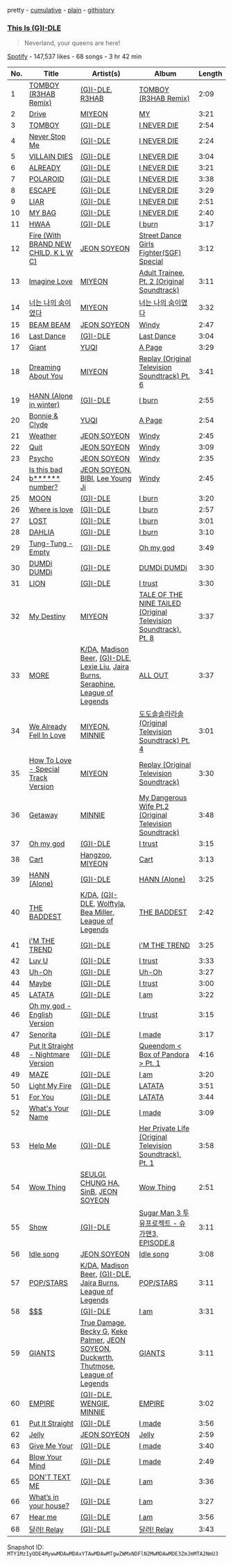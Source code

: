 pretty - [cumulative](/playlists/cumulative/37i9dQZF1DXdRupnl9NVKn.md) - [plain](/playlists/plain/37i9dQZF1DXdRupnl9NVKn) - [githistory](https://github.githistory.xyz/mackorone/spotify-playlist-archive/blob/main/playlists/plain/37i9dQZF1DXdRupnl9NVKn)

### [This Is \(G\)I\-DLE](https://open.spotify.com/playlist/37i9dQZF1DXdRupnl9NVKn)

> Neverland, your queens are here!

[Spotify](https://open.spotify.com/user/spotify) - 147,537 likes - 68 songs - 3 hr 42 min

| No. | Title | Artist(s) | Album | Length |
|---|---|---|---|---|
| 1 | [TOMBOY \(R3HAB Remix\)](https://open.spotify.com/track/4y2SshixeFlqPprLmoZtJe) | [\(G\)I\-DLE](https://open.spotify.com/artist/2AfmfGFbe0A0WsTYm0SDTx), [R3HAB](https://open.spotify.com/artist/6cEuCEZu7PAE9ZSzLLc2oQ) | [TOMBOY \(R3HAB Remix\)](https://open.spotify.com/album/16UgZxoo4YMJIJItRxi7qb) | 2:09 |
| 2 | [Drive](https://open.spotify.com/track/0nsIi8do34jaxhKI8C6QLP) | [MIYEON](https://open.spotify.com/artist/779v40cWIJUUoIDtC1IGaF) | [MY](https://open.spotify.com/album/3Z3fQ47AXd0WfDPiDvMecl) | 3:21 |
| 3 | [TOMBOY](https://open.spotify.com/track/0IGUXY4JbK18bu9oD4mPIm) | [\(G\)I\-DLE](https://open.spotify.com/artist/2AfmfGFbe0A0WsTYm0SDTx) | [I NEVER DIE](https://open.spotify.com/album/1T2W9vDajFreUuycPDjUXk) | 2:54 |
| 4 | [Never Stop Me](https://open.spotify.com/track/0ckILmtBH2r5UFOtTf2cN0) | [\(G\)I\-DLE](https://open.spotify.com/artist/2AfmfGFbe0A0WsTYm0SDTx) | [I NEVER DIE](https://open.spotify.com/album/1T2W9vDajFreUuycPDjUXk) | 2:24 |
| 5 | [VILLAIN DIES](https://open.spotify.com/track/6adPuBjUw3Zh6wK27d8Rgv) | [\(G\)I\-DLE](https://open.spotify.com/artist/2AfmfGFbe0A0WsTYm0SDTx) | [I NEVER DIE](https://open.spotify.com/album/1T2W9vDajFreUuycPDjUXk) | 3:04 |
| 6 | [ALREADY](https://open.spotify.com/track/1hQtfLmNABXQMSjjYRXqAX) | [\(G\)I\-DLE](https://open.spotify.com/artist/2AfmfGFbe0A0WsTYm0SDTx) | [I NEVER DIE](https://open.spotify.com/album/1T2W9vDajFreUuycPDjUXk) | 3:21 |
| 7 | [POLAROID](https://open.spotify.com/track/1XCoTc12Trl56sgCPP4R8M) | [\(G\)I\-DLE](https://open.spotify.com/artist/2AfmfGFbe0A0WsTYm0SDTx) | [I NEVER DIE](https://open.spotify.com/album/1T2W9vDajFreUuycPDjUXk) | 3:38 |
| 8 | [ESCAPE](https://open.spotify.com/track/4O7tVdjaOQARI1rS6E6CCx) | [\(G\)I\-DLE](https://open.spotify.com/artist/2AfmfGFbe0A0WsTYm0SDTx) | [I NEVER DIE](https://open.spotify.com/album/1T2W9vDajFreUuycPDjUXk) | 3:29 |
| 9 | [LIAR](https://open.spotify.com/track/4NrmxVJURTgzMH0QKyYy1a) | [\(G\)I\-DLE](https://open.spotify.com/artist/2AfmfGFbe0A0WsTYm0SDTx) | [I NEVER DIE](https://open.spotify.com/album/1T2W9vDajFreUuycPDjUXk) | 2:51 |
| 10 | [MY BAG](https://open.spotify.com/track/1t8sqIScEIP0B4bQzBuI2P) | [\(G\)I\-DLE](https://open.spotify.com/artist/2AfmfGFbe0A0WsTYm0SDTx) | [I NEVER DIE](https://open.spotify.com/album/1T2W9vDajFreUuycPDjUXk) | 2:40 |
| 11 | [HWAA](https://open.spotify.com/track/5FiXhM80sP4yg6tEnHkZZn) | [\(G\)I\-DLE](https://open.spotify.com/artist/2AfmfGFbe0A0WsTYm0SDTx) | [I burn](https://open.spotify.com/album/3ma5amx5s3l1NKoWNHaMYe) | 3:17 |
| 12 | [Fire \(With BRAND NEW CHILD, K L W C\)](https://open.spotify.com/track/5dv9gqcgEs1Yj36AJQ5NID) | [JEON SOYEON](https://open.spotify.com/artist/6Xg22wJOAcnvPUfk5WvODH) | [Street Dance Girls Fighter\(SGF\) Special](https://open.spotify.com/album/4azL8fNPVZ8tmKqPyK1583) | 3:12 |
| 13 | [Imagine Love](https://open.spotify.com/track/6mjhtxtQab50DeMnphYDjy) | [MIYEON](https://open.spotify.com/artist/779v40cWIJUUoIDtC1IGaF) | [Adult Trainee, Pt\. 2 \(Original Soundtrack\)](https://open.spotify.com/album/0q5ZHEqTgIgiSbyl1chayB) | 3:11 |
| 14 | [너는 나의 숨이였다](https://open.spotify.com/track/49Su0Oz6iJlVO2qXAAYrss) | [MIYEON](https://open.spotify.com/artist/779v40cWIJUUoIDtC1IGaF) | [너는 나의 숨이였다](https://open.spotify.com/album/4Tn76amJ6KrKWii728UjQ7) | 3:32 |
| 15 | [BEAM BEAM](https://open.spotify.com/track/1VjIS4qoyD6JS2rNZQgE00) | [JEON SOYEON](https://open.spotify.com/artist/6Xg22wJOAcnvPUfk5WvODH) | [Windy](https://open.spotify.com/album/1lv92CIVZbB2BsHmIx7qJf) | 2:47 |
| 16 | [Last Dance](https://open.spotify.com/track/1fxKKzZ6YmnrYmD7fCrBo9) | [\(G\)I\-DLE](https://open.spotify.com/artist/2AfmfGFbe0A0WsTYm0SDTx) | [Last Dance](https://open.spotify.com/album/3IiDThxeByjo3BScAzRqHy) | 3:04 |
| 17 | [Giant](https://open.spotify.com/track/3p8low79RQzkixDlIngBTT) | [YUQI](https://open.spotify.com/artist/22aCD8IrQZjcPgZw728QT6) | [A Page](https://open.spotify.com/album/7jmRVFWYCVgx2OEC1ZQJH8) | 3:29 |
| 18 | [Dreaming About You](https://open.spotify.com/track/4GpACqU62rGBnFEQQyDZw5) | [MIYEON](https://open.spotify.com/artist/779v40cWIJUUoIDtC1IGaF) | [Replay \(Original Television Soundtrack\) Pt\. 6](https://open.spotify.com/album/55EdkCQtpj8BRYdoElsdn2) | 3:41 |
| 19 | [HANN \(Alone in winter\)](https://open.spotify.com/track/2qYdsdgdeMLFzpLcMQWG2W) | [\(G\)I\-DLE](https://open.spotify.com/artist/2AfmfGFbe0A0WsTYm0SDTx) | [I burn](https://open.spotify.com/album/3ma5amx5s3l1NKoWNHaMYe) | 2:55 |
| 20 | [Bonnie & Clyde](https://open.spotify.com/track/21aIsunB7PfZI0vlIoaJPh) | [YUQI](https://open.spotify.com/artist/22aCD8IrQZjcPgZw728QT6) | [A Page](https://open.spotify.com/album/7jmRVFWYCVgx2OEC1ZQJH8) | 2:54 |
| 21 | [Weather](https://open.spotify.com/track/15ngHJXClzsYatjQxFVNUO) | [JEON SOYEON](https://open.spotify.com/artist/6Xg22wJOAcnvPUfk5WvODH) | [Windy](https://open.spotify.com/album/1lv92CIVZbB2BsHmIx7qJf) | 2:45 |
| 22 | [Quit](https://open.spotify.com/track/54y2W3EYYsSnyqL1rinbJb) | [JEON SOYEON](https://open.spotify.com/artist/6Xg22wJOAcnvPUfk5WvODH) | [Windy](https://open.spotify.com/album/1lv92CIVZbB2BsHmIx7qJf) | 3:09 |
| 23 | [Psycho](https://open.spotify.com/track/57LioO1gSll1wvPDAjiET3) | [JEON SOYEON](https://open.spotify.com/artist/6Xg22wJOAcnvPUfk5WvODH) | [Windy](https://open.spotify.com/album/1lv92CIVZbB2BsHmIx7qJf) | 2:35 |
| 24 | [Is this bad b\*\*\*\*\*\* number?](https://open.spotify.com/track/5xTy9p0IXI8lRaU6iLGikC) | [JEON SOYEON](https://open.spotify.com/artist/6Xg22wJOAcnvPUfk5WvODH), [BIBI](https://open.spotify.com/artist/6UbmqUEgjLA6jAcXwbM1Z9), [Lee Young Ji](https://open.spotify.com/artist/0Y2AcMPMpeuPXtPQGVvRBq) | [Windy](https://open.spotify.com/album/1lv92CIVZbB2BsHmIx7qJf) | 2:45 |
| 25 | [MOON](https://open.spotify.com/track/3uOeutrLztSX6lU0b0et3B) | [\(G\)I\-DLE](https://open.spotify.com/artist/2AfmfGFbe0A0WsTYm0SDTx) | [I burn](https://open.spotify.com/album/3ma5amx5s3l1NKoWNHaMYe) | 3:20 |
| 26 | [Where is love](https://open.spotify.com/track/7iQCl9TotVdT5WVibKcd7I) | [\(G\)I\-DLE](https://open.spotify.com/artist/2AfmfGFbe0A0WsTYm0SDTx) | [I burn](https://open.spotify.com/album/3ma5amx5s3l1NKoWNHaMYe) | 2:57 |
| 27 | [LOST](https://open.spotify.com/track/2hONcl7rn6TCopbykEoyXH) | [\(G\)I\-DLE](https://open.spotify.com/artist/2AfmfGFbe0A0WsTYm0SDTx) | [I burn](https://open.spotify.com/album/3ma5amx5s3l1NKoWNHaMYe) | 3:01 |
| 28 | [DAHLIA](https://open.spotify.com/track/2CxgY4VvTNA0bG2nVtmgPg) | [\(G\)I\-DLE](https://open.spotify.com/artist/2AfmfGFbe0A0WsTYm0SDTx) | [I burn](https://open.spotify.com/album/3ma5amx5s3l1NKoWNHaMYe) | 3:10 |
| 29 | [Tung\-Tung \- Empty](https://open.spotify.com/track/6ogUXnO0F5PJSuWhOHCHd0) | [\(G\)I\-DLE](https://open.spotify.com/artist/2AfmfGFbe0A0WsTYm0SDTx) | [Oh my god](https://open.spotify.com/album/5t9wX15utgPUOZsazbYojz) | 3:49 |
| 30 | [DUMDi DUMDi](https://open.spotify.com/track/2fJ70dRX7J4jiVxKUQQp7C) | [\(G\)I\-DLE](https://open.spotify.com/artist/2AfmfGFbe0A0WsTYm0SDTx) | [DUMDi DUMDi](https://open.spotify.com/album/0NC6QFvAc9H9r5iov9QwjK) | 3:30 |
| 31 | [LION](https://open.spotify.com/track/40OyiVO9NtBg9R2Gpwxs3u) | [\(G\)I\-DLE](https://open.spotify.com/artist/2AfmfGFbe0A0WsTYm0SDTx) | [I trust](https://open.spotify.com/album/57sl8AvqVqm4Fadre0z8FQ) | 3:30 |
| 32 | [My Destiny](https://open.spotify.com/track/7MgqbzRWLbZojKqGWsnqJN) | [MIYEON](https://open.spotify.com/artist/779v40cWIJUUoIDtC1IGaF) | [TALE OF THE NINE TAILED \(Original Television Soundtrack\), Pt\. 8](https://open.spotify.com/album/7qjpNy78ZbcFqdit0g5xWD) | 3:37 |
| 33 | [MORE](https://open.spotify.com/track/6ZlvEI2HQC6R5TahN9Ffm4) | [K/DA](https://open.spotify.com/artist/4gOc8TsQed9eqnqJct2c5v), [Madison Beer](https://open.spotify.com/artist/2kRfqPViCqYdSGhYSM9R0Q), [\(G\)I\-DLE](https://open.spotify.com/artist/2AfmfGFbe0A0WsTYm0SDTx), [Lexie Liu](https://open.spotify.com/artist/6fs2or0cKLEM2xohWq8SoX), [Jaira Burns](https://open.spotify.com/artist/0tRFWXqKBBQcu5oFVOgVzX), [Seraphine](https://open.spotify.com/artist/4TqlcgMFDryY96KWcvrhTv), [League of Legends](https://open.spotify.com/artist/47mIJdHORyRerp4os813jD) | [ALL OUT](https://open.spotify.com/album/26IdRjba8f8DNa7c0FwfQb) | 3:37 |
| 34 | [We Already Fell In Love](https://open.spotify.com/track/0UOMVs7dFEd7TlIlUBJtoI) | [MIYEON](https://open.spotify.com/artist/779v40cWIJUUoIDtC1IGaF), [MINNIE](https://open.spotify.com/artist/2pHkxVNynHBwQHhGaoBIXX) | [도도솔솔라라솔 \(Original Television Soundtrack\) Pt\. 4](https://open.spotify.com/album/65HG117O3UPazcDUSLjwvN) | 3:01 |
| 35 | [How To Love \- Special Track Version](https://open.spotify.com/track/5avhK56czNLazDtqXEKrHa) | [MIYEON](https://open.spotify.com/artist/779v40cWIJUUoIDtC1IGaF) | [Replay \(Original Television Soundtrack\)](https://open.spotify.com/album/6Mpb0VFJvRT8EpifN9sjKk) | 3:30 |
| 36 | [Getaway](https://open.spotify.com/track/5pWd8NRoi9yY1K2Fz9nIVh) | [MINNIE](https://open.spotify.com/artist/2pHkxVNynHBwQHhGaoBIXX) | [My Dangerous Wife Pt.2 \(Original Television Soundtrack\)](https://open.spotify.com/album/1165v6khbvLivXLeu5JaMT) | 3:48 |
| 37 | [Oh my god](https://open.spotify.com/track/2DmRXiyn03tOqKgEJXlaiJ) | [\(G\)I\-DLE](https://open.spotify.com/artist/2AfmfGFbe0A0WsTYm0SDTx) | [I trust](https://open.spotify.com/album/57sl8AvqVqm4Fadre0z8FQ) | 3:15 |
| 38 | [Cart](https://open.spotify.com/track/4WYLU0MgHng8t8yjtT2m2S) | [Hangzoo](https://open.spotify.com/artist/0m5ETFICJLAg6ageqa9FgZ), [MIYEON](https://open.spotify.com/artist/779v40cWIJUUoIDtC1IGaF) | [Cart](https://open.spotify.com/album/1v3aPnfORtp7JETc4uPrwp) | 3:13 |
| 39 | [HANN \(Alone\)](https://open.spotify.com/track/7gr57cYekMWriyJYbT7oZ4) | [\(G\)I\-DLE](https://open.spotify.com/artist/2AfmfGFbe0A0WsTYm0SDTx) | [HANN \(Alone\)](https://open.spotify.com/album/4VLR1cDqRIeS86GYSJvlmZ) | 3:25 |
| 40 | [THE BADDEST](https://open.spotify.com/track/2V4Fx72svQRxrFvNT1eq5f) | [K/DA](https://open.spotify.com/artist/4gOc8TsQed9eqnqJct2c5v), [\(G\)I\-DLE](https://open.spotify.com/artist/2AfmfGFbe0A0WsTYm0SDTx), [Wolftyla](https://open.spotify.com/artist/7qd6KGoABHifvXKeFNe2Yb), [Bea Miller](https://open.spotify.com/artist/1o2NpYGqHiCq7FoiYdyd1x), [League of Legends](https://open.spotify.com/artist/47mIJdHORyRerp4os813jD) | [THE BADDEST](https://open.spotify.com/album/7C8nskYbHG7N0LDrNVvt7x) | 2:42 |
| 41 | [i'M THE TREND](https://open.spotify.com/track/5Fkkhd5Sy1dCBkKdXLQl4U) | [\(G\)I\-DLE](https://open.spotify.com/artist/2AfmfGFbe0A0WsTYm0SDTx) | [i'M THE TREND](https://open.spotify.com/album/03TbZLPSRsHWX11umzK4qf) | 3:25 |
| 42 | [Luv U](https://open.spotify.com/track/2Mvdcda3pVMDASD7oZWPr4) | [\(G\)I\-DLE](https://open.spotify.com/artist/2AfmfGFbe0A0WsTYm0SDTx) | [I trust](https://open.spotify.com/album/57sl8AvqVqm4Fadre0z8FQ) | 3:33 |
| 43 | [Uh\-Oh](https://open.spotify.com/track/1OBb2wZMXKNmtdyyejLIyL) | [\(G\)I\-DLE](https://open.spotify.com/artist/2AfmfGFbe0A0WsTYm0SDTx) | [Uh\-Oh](https://open.spotify.com/album/3PzrNuMGWGpp8WOfrmpkaU) | 3:27 |
| 44 | [Maybe](https://open.spotify.com/track/1nEjpWJlqcOsf2ZaRQ3XdW) | [\(G\)I\-DLE](https://open.spotify.com/artist/2AfmfGFbe0A0WsTYm0SDTx) | [I trust](https://open.spotify.com/album/57sl8AvqVqm4Fadre0z8FQ) | 3:00 |
| 45 | [LATATA](https://open.spotify.com/track/2ezKXygNO30pXyDQXkm6oD) | [\(G\)I\-DLE](https://open.spotify.com/artist/2AfmfGFbe0A0WsTYm0SDTx) | [I am](https://open.spotify.com/album/1GtPnOiHxCnoZPCiLcKj22) | 3:22 |
| 46 | [Oh my god \- English Version](https://open.spotify.com/track/2EJbMzocEZ6VHnZKQ8pt8H) | [\(G\)I\-DLE](https://open.spotify.com/artist/2AfmfGFbe0A0WsTYm0SDTx) | [I trust](https://open.spotify.com/album/57sl8AvqVqm4Fadre0z8FQ) | 3:15 |
| 47 | [Senorita](https://open.spotify.com/track/0q6boCcLaWYPIy2vOsksFg) | [\(G\)I\-DLE](https://open.spotify.com/artist/2AfmfGFbe0A0WsTYm0SDTx) | [I made](https://open.spotify.com/album/479xGDGrqMXN8YLmJMEoTG) | 3:17 |
| 48 | [Put It Straight \- Nightmare Version](https://open.spotify.com/track/6BheMIaNvX13rcfENmYTww) | [\(G\)I\-DLE](https://open.spotify.com/artist/2AfmfGFbe0A0WsTYm0SDTx) | [Queendom < Box of Pandora > Pt\. 1](https://open.spotify.com/album/7fGaLPPmATwK9Jade24fXC) | 4:16 |
| 49 | [MAZE](https://open.spotify.com/track/5xptVEzEqCXv0oIJmyDYOJ) | [\(G\)I\-DLE](https://open.spotify.com/artist/2AfmfGFbe0A0WsTYm0SDTx) | [I am](https://open.spotify.com/album/1GtPnOiHxCnoZPCiLcKj22) | 3:20 |
| 50 | [Light My Fire](https://open.spotify.com/track/3jSMGwspwFJGWIaxNIDWsT) | [\(G\)I\-DLE](https://open.spotify.com/artist/2AfmfGFbe0A0WsTYm0SDTx) | [LATATA](https://open.spotify.com/album/3DOoKGlWO9lNsKQAxa0DJ1) | 3:51 |
| 51 | [For You](https://open.spotify.com/track/6bfmUjaeIiTjpOqHtFIiVf) | [\(G\)I\-DLE](https://open.spotify.com/artist/2AfmfGFbe0A0WsTYm0SDTx) | [LATATA](https://open.spotify.com/album/3DOoKGlWO9lNsKQAxa0DJ1) | 3:44 |
| 52 | [What's Your Name](https://open.spotify.com/track/0CFyI2NLMuz35P2yUxHFGX) | [\(G\)I\-DLE](https://open.spotify.com/artist/2AfmfGFbe0A0WsTYm0SDTx) | [I made](https://open.spotify.com/album/479xGDGrqMXN8YLmJMEoTG) | 3:09 |
| 53 | [Help Me](https://open.spotify.com/track/1LdSxQ9HNRtXa6fQ2Bcjos) | [\(G\)I\-DLE](https://open.spotify.com/artist/2AfmfGFbe0A0WsTYm0SDTx) | [Her Private Life \(Original Television Soundtrack\), Pt\. 1](https://open.spotify.com/album/3IGZKqFG3HJwPYorlck0p6) | 3:58 |
| 54 | [Wow Thing](https://open.spotify.com/track/5MwfxCtqMFGYp9Nc1BkTrS) | [SEULGI](https://open.spotify.com/artist/2QM5S4yO6xHgnNvF0nbZZq), [CHUNG HA](https://open.spotify.com/artist/2PSJ6YriU7JsFucxACpU7Y), [SinB](https://open.spotify.com/artist/0tZl5OAXf9jYXFmfRGejs2), [JEON SOYEON](https://open.spotify.com/artist/6Xg22wJOAcnvPUfk5WvODH) | [Wow Thing](https://open.spotify.com/album/3xEPyp7h78uULpDPuKvokH) | 2:51 |
| 55 | [Show](https://open.spotify.com/track/6rUDyzoRnBanKXvaflVLiA) | [\(G\)I\-DLE](https://open.spotify.com/artist/2AfmfGFbe0A0WsTYm0SDTx) | [Sugar Man 3 투유프로젝트 \- 슈가맨3, EPISODE.8](https://open.spotify.com/album/4hmSr1S0TtDjjHlvE0BREP) | 3:11 |
| 56 | [Idle song](https://open.spotify.com/track/1P7zwuGNeGWehpKVavukRe) | [JEON SOYEON](https://open.spotify.com/artist/6Xg22wJOAcnvPUfk5WvODH) | [Idle song](https://open.spotify.com/album/6RasD9dt49odO6D3VkhD1z) | 3:08 |
| 57 | [POP/STARS](https://open.spotify.com/track/5sbooPcNgIE22DwO0VNGUJ) | [K/DA](https://open.spotify.com/artist/4gOc8TsQed9eqnqJct2c5v), [Madison Beer](https://open.spotify.com/artist/2kRfqPViCqYdSGhYSM9R0Q), [\(G\)I\-DLE](https://open.spotify.com/artist/2AfmfGFbe0A0WsTYm0SDTx), [Jaira Burns](https://open.spotify.com/artist/0tRFWXqKBBQcu5oFVOgVzX), [League of Legends](https://open.spotify.com/artist/47mIJdHORyRerp4os813jD) | [POP/STARS](https://open.spotify.com/album/0UnBZ8laFgLUq5Ty5vbikQ) | 3:11 |
| 58 | [$$$](https://open.spotify.com/track/68yUIRmUq0cZN19DnbgKSX) | [\(G\)I\-DLE](https://open.spotify.com/artist/2AfmfGFbe0A0WsTYm0SDTx) | [I am](https://open.spotify.com/album/1GtPnOiHxCnoZPCiLcKj22) | 3:31 |
| 59 | [GIANTS](https://open.spotify.com/track/5C0ivQMxes2lWuOANhvVAm) | [True Damage](https://open.spotify.com/artist/7xX15v6ahAkcT14kHfB9wB), [Becky G](https://open.spotify.com/artist/4obzFoKoKRHIphyHzJ35G3), [Keke Palmer](https://open.spotify.com/artist/2YFBOR9KIxC6WqHclkj9Yq), [JEON SOYEON](https://open.spotify.com/artist/6Xg22wJOAcnvPUfk5WvODH), [Duckwrth](https://open.spotify.com/artist/6I3MElirhT5t6Kf7p0hGk9), [Thutmose](https://open.spotify.com/artist/1igl9M102nuD96lo3ZoW5d), [League of Legends](https://open.spotify.com/artist/47mIJdHORyRerp4os813jD) | [GIANTS](https://open.spotify.com/album/1hK1lKNTYUM4wYRIY19CRO) | 3:11 |
| 60 | [EMPIRE](https://open.spotify.com/track/6DfcCK3nYr7Fxl2af3iqRB) | [\(G\)I\-DLE](https://open.spotify.com/artist/2AfmfGFbe0A0WsTYm0SDTx), [WENGIE](https://open.spotify.com/artist/1g4X3uOqgxWFRNV4MbEIbD), [MINNIE](https://open.spotify.com/artist/2pHkxVNynHBwQHhGaoBIXX) | [EMPIRE](https://open.spotify.com/album/2I8zuxlL9KuFAGRsSq9mTT) | 3:02 |
| 61 | [Put It Straight](https://open.spotify.com/track/2G0wbwTsTN0HJeQp3BDc4D) | [\(G\)I\-DLE](https://open.spotify.com/artist/2AfmfGFbe0A0WsTYm0SDTx) | [I made](https://open.spotify.com/album/479xGDGrqMXN8YLmJMEoTG) | 3:56 |
| 62 | [Jelly](https://open.spotify.com/track/0MsE73sXgfqOpgzCATa0Wt) | [JEON SOYEON](https://open.spotify.com/artist/6Xg22wJOAcnvPUfk5WvODH) | [Jelly](https://open.spotify.com/album/7iTA4T8A4tDU77Dt6y3f9m) | 2:59 |
| 63 | [Give Me Your](https://open.spotify.com/track/39wNZpYE66vs3FlqMyhMYA) | [\(G\)I\-DLE](https://open.spotify.com/artist/2AfmfGFbe0A0WsTYm0SDTx) | [I made](https://open.spotify.com/album/479xGDGrqMXN8YLmJMEoTG) | 3:40 |
| 64 | [Blow Your Mind](https://open.spotify.com/track/5QIWUtgYCSrulzyixMLgbM) | [\(G\)I\-DLE](https://open.spotify.com/artist/2AfmfGFbe0A0WsTYm0SDTx) | [I made](https://open.spotify.com/album/479xGDGrqMXN8YLmJMEoTG) | 2:49 |
| 65 | [DON'T TEXT ME](https://open.spotify.com/track/10gS1lJELCHguaUnrowonh) | [\(G\)I\-DLE](https://open.spotify.com/artist/2AfmfGFbe0A0WsTYm0SDTx) | [I am](https://open.spotify.com/album/1GtPnOiHxCnoZPCiLcKj22) | 3:36 |
| 66 | [What’s in your house?](https://open.spotify.com/track/2bSwPOwFskjLWMb09Ppqoo) | [\(G\)I\-DLE](https://open.spotify.com/artist/2AfmfGFbe0A0WsTYm0SDTx) | [I am](https://open.spotify.com/album/1GtPnOiHxCnoZPCiLcKj22) | 3:27 |
| 67 | [Hear me](https://open.spotify.com/track/2kgjb8aqV3202cAN7jUaNR) | [\(G\)I\-DLE](https://open.spotify.com/artist/2AfmfGFbe0A0WsTYm0SDTx) | [I am](https://open.spotify.com/album/1GtPnOiHxCnoZPCiLcKj22) | 3:56 |
| 68 | [달려! Relay](https://open.spotify.com/track/7iH3faubNoXfhxmQUzUGGq) | [\(G\)I\-DLE](https://open.spotify.com/artist/2AfmfGFbe0A0WsTYm0SDTx) | [달려! Relay](https://open.spotify.com/album/1QBlxNoC6ScHlfLzfLUHtK) | 3:43 |

Snapshot ID: `MTY1MzIyODE4MywwMDAwMDAxYTAwMDAwMTgwZWMxNDFlN2MwMDAwMDE3ZmJmMTA2NmU3`
